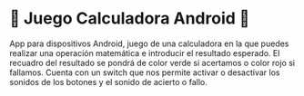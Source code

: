 # 📱 Juego Calculadora Android 👾

App para dispositivos Android, juego de una calculadora en la que puedes realizar una operación matemática e introducir el resultado esperado.
El recuadro del resultado se pondrá de color verde si acertamos o color rojo si fallamos.
Cuenta con un switch que nos permite activar o desactivar los sonidos de los botones y el sonido de acierto o fallo.
